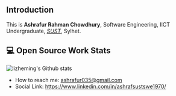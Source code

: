 
## Introduction

This is **Ashrafur Rahman Chowdhury**, 
Software Engineering, IICT Undergraduate, *[SUST](https://www.sust.edu/)*, Sylhet.  

## 💻 Open Source Work Stats

![lizheming's Github stats](https://github-readme-stats.vercel.app/api?username=SaYMy-NaMe&show_icons=true)
- How to reach me: ashrafur035@gmail.com
- Social Link: https://www.linkedin.com/in/ashrafsustswe1970/


